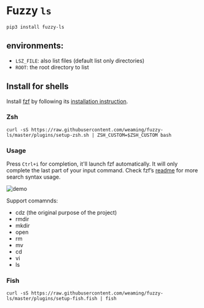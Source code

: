 # Fuzzy `ls`

    pip3 install fuzzy-ls

## environments:

* `LSZ_FILE`: also list files (default list only directories)
* `ROOT`: the root directory to list

## Install for shells

Install [fzf](https://github.com/junegunn/fzf) by following its [installation instruction](https://github.com/junegunn/fzf#installation).

### Zsh

    curl -sS https://raw.githubusercontent.com/weaming/fuzzy-ls/master/plugins/setup-zsh.sh | ZSH_CUSTOM=$ZSH_CUSTOM bash

### Usage

Press `Ctrl+i` for completion, it'll launch fzf automatically. It will only complete the last part of your input command.
Check fzf’s [readme](https://github.com/junegunn/fzf#search-syntax) for more search syntax usage.

![demo](https://i.loli.net/2019/04/02/5ca35bf5d0151.png)

Support comamnds:

* cdz (the original purpose of the project)
* rmdir
* mkdir
* open
* rm
* mv
* cd
* vi
* ls

### Fish

    curl -sS https://raw.githubusercontent.com/weaming/fuzzy-ls/master/plugins/setup-fish.fish | fish
